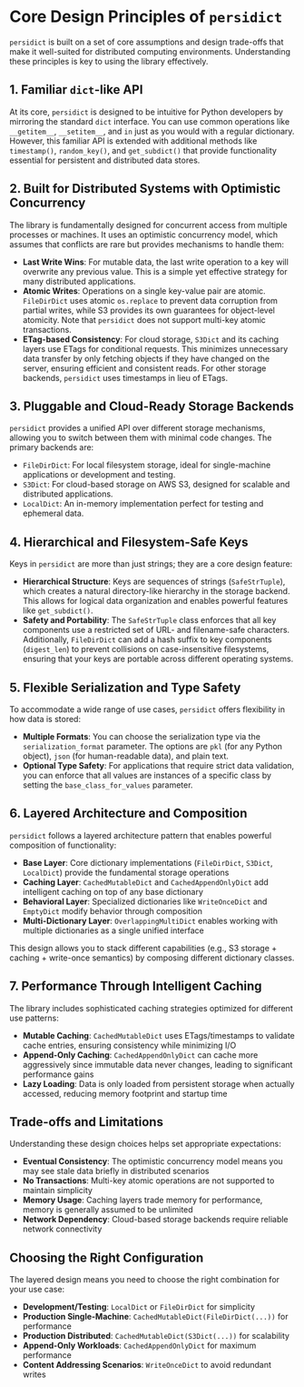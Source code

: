 # Core Design Principles of `persidict`

`persidict` is built on a set of core assumptions and design trade-offs that make it well-suited for distributed computing environments. Understanding these principles is key to using the library effectively.

## 1. Familiar `dict`-like API

At its core, `persidict` is designed to be intuitive for Python developers by mirroring the standard `dict` interface. You can use common operations like `__getitem__`, `__setitem__`, and `in` just as you would with a regular dictionary. However, this familiar API is extended with additional methods like `timestamp()`, `random_key()`, and `get_subdict()` that provide functionality essential for persistent and distributed data stores.

## 2. Built for Distributed Systems with Optimistic Concurrency

The library is fundamentally designed for concurrent access from multiple processes or machines. It uses an optimistic concurrency model, which assumes that conflicts are rare but provides mechanisms to handle them:

* **Last Write Wins**: For mutable data, the last write operation to a key will overwrite any previous value. This is a simple yet effective strategy for many distributed applications.
* **Atomic Writes**: Operations on a single key-value pair are atomic. `FileDirDict` uses atomic `os.replace` to prevent data corruption from partial writes, while S3 provides its own guarantees for object-level atomicity. Note that `persidict` does not support multi-key atomic transactions.
* **ETag-based Consistency**: For cloud storage, `S3Dict` and its caching layers use ETags for conditional requests. This minimizes unnecessary data transfer by only fetching objects if they have changed on the server, ensuring efficient and consistent reads. For other storage backends, `persidict` uses timestamps in lieu of ETags.

## 3. Pluggable and Cloud-Ready Storage Backends

`persidict` provides a unified API over different storage mechanisms, allowing you to switch between them with minimal code changes. The primary backends are:

* `FileDirDict`: For local filesystem storage, ideal for single-machine applications or development and testing.
* `S3Dict`: For cloud-based storage on AWS S3, designed for scalable and distributed applications.
* `LocalDict`: An in-memory implementation perfect for testing and ephemeral data.

## 4. Hierarchical and Filesystem-Safe Keys

Keys in `persidict` are more than just strings; they are a core design feature:

* **Hierarchical Structure**: Keys are sequences of strings (`SafeStrTuple`), which creates a natural directory-like hierarchy in the storage backend. This allows for logical data organization and enables powerful features like `get_subdict()`.
* **Safety and Portability**: The `SafeStrTuple` class enforces that all key components use a restricted set of URL- and filename-safe characters. Additionally, `FileDirDict` can add a hash suffix to key components (`digest_len`) to prevent collisions on case-insensitive filesystems, ensuring that your keys are portable across different operating systems.

## 5. Flexible Serialization and Type Safety

To accommodate a wide range of use cases, `persidict` offers flexibility in how data is stored:

* **Multiple Formats**: You can choose the serialization type via the `serialization_format` parameter. The options are `pkl` (for any Python object), `json` (for human-readable data), and plain text.
* **Optional Type Safety**: For applications that require strict data validation, you can enforce that all values are instances of a specific class by setting the `base_class_for_values` parameter.

## 6. Layered Architecture and Composition

`persidict` follows a layered architecture pattern that enables powerful composition of functionality:

* **Base Layer**: Core dictionary implementations (`FileDirDict`, `S3Dict`, `LocalDict`) provide the fundamental storage operations
* **Caching Layer**: `CachedMutableDict` and `CachedAppendOnlyDict` add intelligent caching on top of any base dictionary
* **Behavioral Layer**: Specialized dictionaries like `WriteOnceDict` and `EmptyDict` modify behavior through composition
* **Multi-Dictionary Layer**: `OverlappingMultiDict` enables working with multiple dictionaries as a single unified interface

This design allows you to stack different capabilities (e.g., S3 storage + caching + write-once semantics) by composing different dictionary classes.

## 7. Performance Through Intelligent Caching

The library includes sophisticated caching strategies optimized for different use patterns:

* **Mutable Caching**: `CachedMutableDict` uses ETags/timestamps to validate cache entries, ensuring consistency while minimizing I/O
* **Append-Only Caching**: `CachedAppendOnlyDict` can cache more aggressively since immutable data never changes, leading to significant performance gains
* **Lazy Loading**: Data is only loaded from persistent storage when actually accessed, reducing memory footprint and startup time

## Trade-offs and Limitations

Understanding these design choices helps set appropriate expectations:

* **Eventual Consistency**: The optimistic concurrency model means you may see stale data briefly in distributed scenarios
* **No Transactions**: Multi-key atomic operations are not supported to maintain simplicity
* **Memory Usage**: Caching layers trade memory for performance, memory is generally assumed to be unlimited
* **Network Dependency**: Cloud-based storage backends require reliable network connectivity

## Choosing the Right Configuration

The layered design means you need to choose the right combination for your use case:

* **Development/Testing**: `LocalDict` or `FileDirDict` for simplicity
* **Production Single-Machine**: `CachedMutableDict(FileDirDict(...))` for performance
* **Production Distributed**: `CachedMutableDict(S3Dict(...))` for scalability
* **Append-Only Workloads**: `CachedAppendOnlyDict` for maximum performance
* **Content Addressing Scenarios**: `WriteOnceDict` to avoid redundant writes